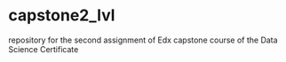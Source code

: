 # capstone2_lvl
repository for the second assignment of Edx capstone course of the Data Science Certificate
